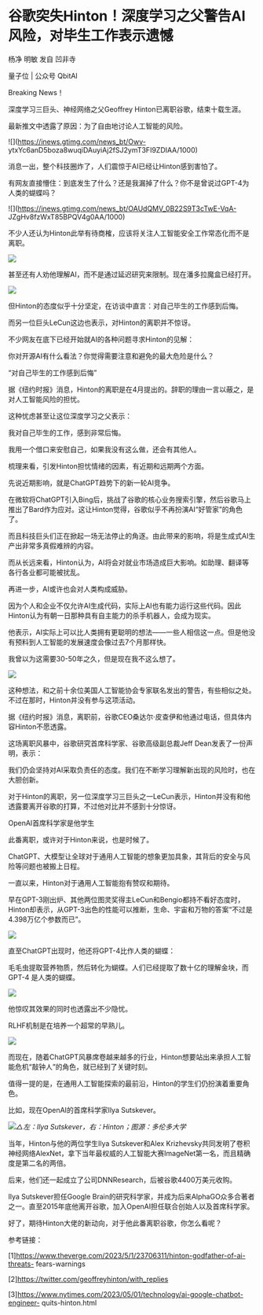 # 谷歌突失Hinton！深度学习之父警告AI风险，对毕生工作表示遗憾

杨净 明敏 发自 凹非寺

量子位 | 公众号 QbitAI

Breaking News！

深度学习三巨头、神经网络之父Geoffrey Hinton已离职谷歌，结束十载生涯。

最新推文中透露了原因：为了自由地讨论人工智能的风险。

![](https://inews.gtimg.com/news_bt/Owv-
ytxYc6anD5boza8wuqiDAuyiAj2fSJ2ymT3FI9ZDIAA/1000)

消息一出，整个科技圈炸了，人们震惊于AI已经让Hinton感到害怕了。

有网友直接懵住：到底发生了什么？还是我漏掉了什么？你不是曾说过GPT-4为人类的蝴蝶吗？

![](https://inews.gtimg.com/news_bt/OAUdQMV_0B22S9T3cTwE-VqA-
JZgHv8fzWxT85BPQV4g0AA/1000)

不少人还认为Hinton此举有待商榷，应该将关注人工智能安全工作常态化而不是离职。

![](https://inews.gtimg.com/news_bt/Or8McOcyOL1fbQ9ofG4YSn_g9qAdiqmOp6UednZ1CwKCYAA/1000)

甚至还有人劝他理解AI，而不是通过延迟研究来限制。现在潘多拉魔盒已经打开。

![](https://inews.gtimg.com/news_bt/OyTjI9YWwqrjNU3GLevI1sEWAtweGTQXLiZwipAvfM_J4AA/1000)

但Hinton的态度似乎十分坚定，在访谈中直言：对自己毕生的工作感到后悔。

而另一位巨头LeCun这边也表示，对Hinton的离职并不惊讶。

不少网友在底下已经开始就AI的各种问题寻求Hinton的见解：

你对开源AI有什么看法？你觉得需要注意和避免的最大危险是什么？

“对自己毕生的工作感到后悔”

据《纽约时报》消息，Hinton的离职是在4月提出的。辞职的理由一言以蔽之，是对人工智能风险的担忧。

这种忧虑甚至让这位深度学习之父表示：

我对自己毕生的工作，感到非常后悔。

我用一个借口来安慰自己，如果我没有这么做，还会有其他人。

梳理来看，引发Hinton担忧情绪的因素，有近期和远期两个方面。

先说近期影响，就是ChatGPT趋势下的新一轮AI竞争。

在微软将ChatGPT引入Bing后，挑战了谷歌的核心业务搜索引擎，然后谷歌马上推出了Bard作为应对。这让Hinton觉得，谷歌似乎不再扮演AI“好管家”的角色了。

而且科技巨头们正在掀起一场无法停止的角逐。由此带来的影响，将是生成式AI生产出非常多真假难辨的内容。

而从长远来看，Hinton认为，AI将会对就业市场造成巨大影响。如助理、翻译等各行各业都可能被扰乱。

再进一步，AI或许也会对人类构成威胁。

因为个人和企业不仅允许AI生成代码，实际上AI也有能力运行这些代码。因此Hinton认为有朝一日那种具有自主能力的杀手机器人，会成为现实。

他表示，AI实际上可以比人类拥有更聪明的想法——一些人相信这一点。但是他没有预料到人工智能的发展速度会像过去7个月那样快。

我曾以为这需要30-50年之久，但是现在我不这么想了。

![](https://inews.gtimg.com/news_bt/OUcMc8UKcG5WnZxjFUHZMHpHaBb009sbjc6PyX6NbiWz0AA/1000)

这种想法，和之前十余位美国人工智能协会专家联名发出的警告，有些相似之处。不过在那时，Hinton并没有参与这项活动。

据《纽约时报》消息，离职前，谷歌CEO桑达尔·皮查伊和他通过电话，但具体内容Hinton不愿透露。

这场离职风暴中，谷歌研究首席科学家、谷歌高级副总裁Jeff Dean发表了一份声明，表示：

我们仍会坚持对AI采取负责任的态度。我们在不断学习理解新出现的风险时，也在大胆创新。

对于Hinton的离职，另一位深度学习三巨头之一LeCun表示，Hinton并没有和他透露要离开谷歌的打算，不过他对比并不感到十分惊讶。

OpenAI首席科学家是他学生

此番离职，或许对于Hinton来说，也是时候了。

ChatGPT、大模型让全球对于通用人工智能的想象更加具象，其背后的安全与风险等问题也被搬上日程。

一直以来，Hinton对于通用人工智能抱有赞叹和期待。

早在GPT-3刚出炉、其他两位图灵奖得主LeCun和Bengio都持不看好态度时，Hinton却表示，从GPT-3出色的性能可以推断，生命、宇宙和万物的答案“不过是4.398万亿个参数而已”。

![](https://inews.gtimg.com/news_bt/OzsT0PEWOctaaa35D1wknwxK7yWwypcIZimkRDcm4v1jkAA/1000)

直至ChatGPT出现时，他还将GPT-4比作人类的蝴蝶：

毛毛虫提取营养物质，然后转化为蝴蝶。人们已经提取了数十亿的理解金块，而 GPT-4 是人类的蝴蝶。

![](https://inews.gtimg.com/news_bt/Ouu1ZnYPwLwowvKWdERD8YcrNH_qqJHbKqrJlY4_vfnR4AA/1000)

他惊叹其效果的同时也透露出不少隐忧。

RLHF机制是在培养一个超常的早熟儿。

![](https://inews.gtimg.com/news_bt/O5ND9fnQrsDh7vVqIoIdCnjBt020s0nksmrEWLQObftSoAA/1000)

而现在，随着ChatGPT风暴席卷越来越多的行业，Hinton想要站出来承担人工智能危机“敲钟人”的角色，就已经到了关键时刻。

值得一提的是，在通用人工智能探索的最前沿，Hinton的学生们仍扮演着重要角色。

比如，现在OpenAI的首席科学家Ilya Sutskever。

![](https://inews.gtimg.com/news_bt/OD1kBIo4HYTL4Kv879Hsm_6WuJHiRLjIiwAkYILrAMH6EAA/1000)_△左：Ilya
Sutskever，右：Hinton；图源：多伦多大学_

当年，Hinton与他的两位学生Ilya Sutskever和Alex
Krizhevsky共同发明了卷积神经网络AlexNet，拿下当年最权威的人工智能大赛ImageNet第一名，而且精确度是第二名的两倍。

后来，他们还一起成立了公司DNNResearch，后被谷歌4400万美元收购。

Ilya Sutskever担任Google
Brain的研究科学家，并成为后来AlphaGO众多合著者之一。直至2015年底他离开谷歌，加入OpenAI担任联合创始人以及首席科学家。

好了，期待Hinton大佬的新动向，对于他此番离职谷歌，你怎么看呢？

参考链接：

[1]https://www.theverge.com/2023/5/1/23706311/hinton-godfather-of-ai-threats-
fears-warnings

[2]https://twitter.com/geoffreyhinton/with_replies

[3]https://www.nytimes.com/2023/05/01/technology/ai-google-chatbot-engineer-
quits-hinton.html

